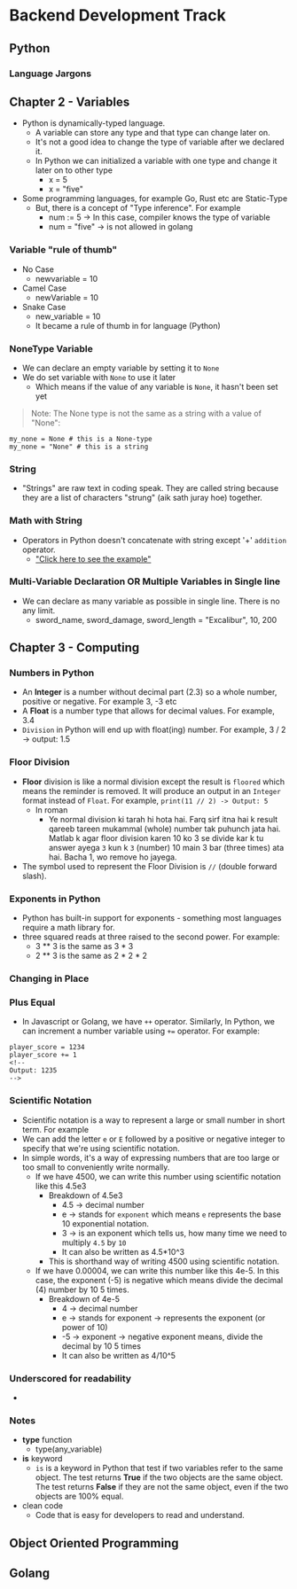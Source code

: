 # Backend Development Track

## Python

### Language Jargons

## Chapter 2 - Variables

- Python is dynamically-typed language.
  - A variable can store any type and that type can change later on.
  - It's not a good idea to change the type of variable after we declared it.
  - In Python we can initialized a variable with one type and change it later on to other type
    - x = 5
    - x = "five"
- Some programming languages, for example Go, Rust etc are Static-Type
  - But, there is a concept of "Type inference". For example
    - num := 5 -> In this case, compiler knows the type of variable
    - num = "five" -> is not allowed in golang

### Variable "rule of thumb"

- No Case
  - newvariable = 10
- Camel Case
  - newVariable = 10
- Snake Case
  - new_variable = 10
  - It became a rule of thumb in for language (Python)

### NoneType Variable

- We can declare an empty variable by setting it to `None`
- We do set variable with `None` to use it later
  - Which means if the value of any variable is `None`, it hasn't been set yet

>Note: The None type is not the same as a string with a value of "None":

```
my_none = None # this is a None-type
my_none = "None" # this is a string
```

### String

- "Strings" are raw text in coding speak. They are called string because they are a list of characters "strung" (aik sath juray hoe) together.

### Math with String

- Operators in Python doesn't concatenate with string except '+' `addition` operator.
  - ["Click here to see the example"](./Python/may2023/math-str-concatenate.py)

### Multi-Variable Declaration OR Multiple Variables in Single line

- We can declare as many variable as possible in single line. There is no any limit.
  - sword_name, sword_damage, sword_length = "Excalibur", 10, 200

## Chapter 3 - Computing

### Numbers in Python

- An **Integer** is a number without decimal part (2.3) so a whole number, positive or negative. For example 3, -3 etc
- A **Float** is a number type that allows for decimal values. For example, 3.4
- `Division` in Python will end up with float(ing) number. For example, 3 / 2 -> output: 1.5

### Floor Division

- **Floor** division is like a normal division except the result is `floored` which means the reminder is removed. It will produce an output in an `Integer` format instead of `Float`. For example, `print(11 // 2) -> Output: 5`
  - In roman
    - Ye normal division ki tarah hi hota hai. Farq sirf itna hai k result qareeb tareen mukammal (whole) number tak puhunch jata hai. Matlab k agar floor division karen 10 ko 3 se divide kar k tu answer ayega `3` kun k `3` (number) 10 main 3 bar (three times) ata hai. Bacha 1, wo remove ho jayega.
- The symbol used to represent the Floor Division is `//` (double forward slash).

### Exponents in Python

- Python has built-in support for exponents - something most languages require a math library for.
- three squared reads at three raised to the second power. For example:
  - 3 ** 3 is the same as 3 * 3
  - 2 ** 3 is the same as 2 * 2 * 2
  
### Changing in Place

### Plus Equal

- In Javascript or Golang, we have `++` operator. Similarly, In Python, we can increment a number variable using `+=` operator. For example:

```
player_score = 1234
player_score += 1
<!--
Output: 1235
-->
```

### Scientific Notation

- Scientific notation is a way to represent a large or small number in short term. For example
- We can add the letter `e` or `E` followed by a positive or negative integer to specify that we're using scientific notation.
- In simple words, it's a way of expressing numbers that are too large or too small to conveniently write normally.
  - If we have 4500, we can write this number using scientific notation like this 4.5e3
    - Breakdown of 4.5e3
      - 4.5 -> decimal number
      - e -> stands for `exponent` which means `e` represents the base 10 exponential notation.
      - 3 -> is an exponent which tells us, how many time we need to multiply `4.5` by `10`
      - It can also be written as 4.5*10^3
    - This is shorthand way of writing 4500 using scientific notation.
  - If we have 0.00004, we can write this number like this 4e-5. In this case, the exponent (-5) is negative which means divide the decimal (4) number by 10 5 times.
    - Breakdown of 4e-5
      - 4 -> decimal number
      - e -> stands for exponent -> represents the exponent (or power of 10)
      - -5 -> exponent -> negative exponent means, divide the decimal by 10 5 times
      - It can also be written as 4/10^5

### Underscored for readability

- 

### Notes

- **type** function
  - type(any_variable)
- **is** keyword
  - `is` is a keyword in Python that test if two variables refer to the same object. The test returns **True** if the two objects are the same object. The test returns **False** if they are not the same object, even if the two objects are 100% equal.
- clean code
  - Code that is easy for developers to read and understand.

## Object Oriented Programming

## Golang
